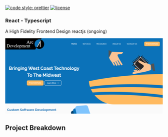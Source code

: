 [![code style: prettier](https://img.shields.io/badge/code_style-prettier-ff69b4.svg)](https://github.com/prettier/prettier)
[![license](https://img.shields.io/github/license/t-ho/mern-stack)](https://github.com/calvin-puram/Arc-Development/blob/master/LICENSE.txt)



### React - Typescript

A High Fidelity Frontend Design reactjs (ongoing)

![arc development](./public/img/arc.png)



## Project Breakdown
    



    






